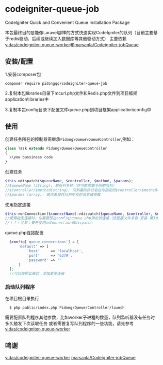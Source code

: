 # codeigniter-queue-job
CodeIgniter Quick and Convenient Queue Installation Package

本包最终目的是能像Laravel那样的方式快速实现CodeIgniter的队列（目前主要基于redis驱动，后续或继续加入数据库等其他驱动方式）
主要依赖 [yidas/codeigniter-queue-worker](https://github.com/yidas/codeigniter-queue-worker)和[marsanla/Codeigniter-jobQueue](https://github.com/marsanla/Codeigniter-jobQueue)

## 安装/配置

  1.安装composer包
   
    composer require pidongqq/codeigniter-queue-job

  2.复制本包libraries目录下mcurl.php文件和Redis.php文件到项目框架application\libraries中
  
  3.复制本包config目录下配置文件queue.php到项目框架application\config中
  
## 使用
  
  创建任务所在的控制器需继承`Pidong\Queue\QueueController`,例如：
 
```php
class Task extends Pidong\Queue\QueueController
{
  \\you bussiness code
}
```  
  
  创建任务
  
```php
$this->dispatch($queueName, $controller, $method, $params);
//$queueName (string): 是队列名称（你可能需要不同的队列）
//$controller/$method(string): 队列最终执行会在你指定的$controller/$method中处理
//$params (array): 是你希望在队列中存的信息或参数
``` 

  使用指定连接 
```php
$this->onConnection($connectName)->dispatch($queueName, $controller, $method, $params);
//使用指定连接时，你需要现在config/queue.php添加该连接（该配置文件来自 安装 第3步）
//！！！注意：要先使用onConnection再dispatch
``` 
  queue.php连接配置
```php
  $config['queue_connections'] = [
      'default' => [
          'host'     => 'localhost',
          'port'     => '6379',
          'password' => ''
      ]
  ];
  //可以按照此格式，添加更多连接
```

  
  ### 启动队列程序
  
  在项目根目录执行
  
  ```
    $ php public/index.php Pidong/Queue/Controller/launch
  ```
  需要配置队列程序其他参数，比如worker子进程的数量，队列监听器没有任务时多久触发下次读取任务
  或者需要复写队列程序的一些功能，请先参考[yidas/codeigniter-queue-worker](https://github.com/yidas/codeigniter-queue-worker)
  
  
  ## 鸣谢
  [yidas/codeigniter-queue-worker](https://github.com/yidas/codeigniter-queue-worker)
  [marsanla/Codeigniter-jobQueue](https://github.com/marsanla/Codeigniter-jobQueue)
  
